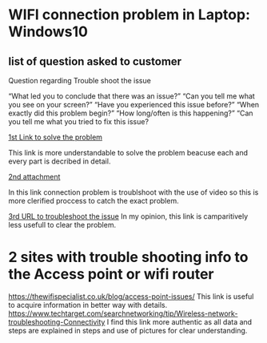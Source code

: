 # WIFI connection problem in Laptop: Windows10
## list of question asked to customer
Question regarding Trouble shoot the issue

“What led you to conclude that there was an issue?”
“Can you tell me what you see on your screen?” 
“Have you experienced this issue before?”
“When exactly did this problem begin?”
“How long/often is this happening?”
“Can you tell me what you tried to fix this issue?

[1st Link to solve the problem](http://support.google.com/fi/answer/6183600?hl=en)

This link is more understandable to solve the problem beacuse each and every part is decribed in detail.

[2nd attachment](https://www.youtube.com/watch?v=k3kHmVN4ng4)

In this link connection problem is troublshoot with the use of video so this is more clerified proccess to catch the exact problem.

[3rd URL to troubleshoot the issue](https://www.driversupport.com/knowledge-article/solved-windows-10-wont-connect-to-wifi/)
In my opinion, this link is camparitively less usefull to clear the problem.
# 2 sites with trouble shooting info to the Access point or wifi router

https://thewifispecialist.co.uk/blog/access-point-issues/
This link is useful to acquire information in better way with details.
https://www.techtarget.com/searchnetworking/tip/Wireless-network-troubleshooting-Connectivity
I find this link more authentic as all data and steps are explained in steps and use of pictures for clear understanding.
